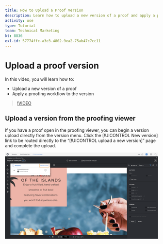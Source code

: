 ```yaml
---
title: How to Upload a Proof Version
description: Learn how to upload a new version of a proof and apply a proofing workflow to the version in [!DNL Adobe Workfront].
activity: use
type: Tutorial
team: Technical Marketing
kt: 8836
exl-id: 57774ffc-a3e3-4802-9ea2-75ab47c7cc11
---
```

# Upload a proof version

In this video, you will learn how to:

* Upload a new version of a proof
* Apply a proofing workflow to the version

>[!VIDEO](https://video.tv.adobe.com/v/336096/?quality=12)

## Upload a version from the proofing viewer

If you have a proof open in the proofing viewer, you can begin a version upload directly from the version menu. Click the [!UICONTROL New version] link to be routed directly to the “[!UICONTROL upload a new version]” page and complete the upload.

![An image of the proofing viewer with the version menu expanded in the upper-left corner and the [!UICONTROL New version] link highlighted.](assets/upload-version-from-viewer.png)

<!--
### Learn more 
* Create a new version of a proof
-->
